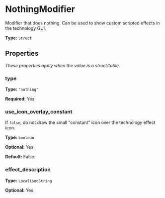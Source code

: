 # NothingModifier

Modifier that does nothing. Can be used to show custom scripted effects in the technology GUI.

**Type:** `Struct`

## Properties

*These properties apply when the value is a struct/table.*

### type

**Type:** `"nothing"`

**Required:** Yes

### use_icon_overlay_constant

If `false`, do not draw the small "constant" icon over the technology effect icon.

**Type:** `boolean`

**Optional:** Yes

**Default:** False

### effect_description

**Type:** `LocalisedString`

**Optional:** Yes

